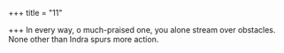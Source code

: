 +++
title = "11"

+++
In every way, o much-praised one, you alone stream over obstacles. None other than Indra spurs more action.